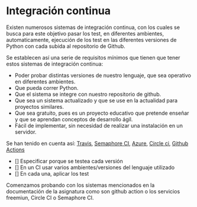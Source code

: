 # Integración continua

Existen numerosos sistemas de integración continua, con los cuales se busca para este objetivo pasar los test, en diferentes ambientes, automaticamente, ejecución de los test en las diferentes versiones de Python con cada subida al repositorio de Github.

Se establecen así una serie de requisitos mínimos que tienen que tener estos sistemas de integración continua:
* Poder probar distintas versiones de nuestro lenguaje, que sea operativo en diferentes ambientes.
* Que pueda correr Python.
* Que el sistema se integre con nuestro repositorio de github.
* Que sea un sistema actualizado y que se use en la actualidad para proyectos similares.
* Que sea gratuito, pues es un proyecto educativo que pretende enseñar y que se aprendan conceptos de desarrollo ágil.
* Fácil de implementar, sin necesidad de realizar una instalación en un servidor.

Se han tenido en cuenta así: 
[Travis](https://travis-ci.org/), 
[Semaphore CI](https://semaphoreci.com/), 
[Azure](https://azure.microsoft.com/es-es/), 
[Circle ci](https://circleci.com/), 
[Github Actions]()

* [] Especificar porque se testea cada versión
* [] En un CI usar varios ambientes/versiones del lenguaje utilizado
* [] En cada una, aplicar los test

Comenzamos probando con los sistemas mencionados en la documentación de la asignatura como son github action o los servicios freemiun, Circle CI o Semaphore CI.

